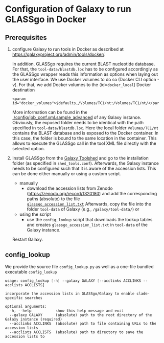 # Configuration of Galaxy to run GLASSgo in Docker 

## Prerequisites

1.	configure Galaxy to run tools in Docker as described at https://galaxyproject.org/admin/tools/docker/.

	In addition, GLASSgo requires the current BLAST nucleotide database. For that, the `tool-data/blastdb.loc` has to be configured accordingly as the GLASSgo wrapper reads this information as options when laying out the user interface. We use Docker volumes to do so (Docker CLI option -v). 
	For that, we add Docker volumes to the (id=`docker_local`) Docker destination 
	```
	<param id="docker_volumes">$defaults,/Volumes/TC1/nt:/Volumes/TC1/nt/</param>
    ```
    More information can be found in the [./config/job_conf.xml.sample_advanced](https://github.com/galaxyproject/galaxy/blob/release_18.09/config/job_conf.xml.sample_advanced#L378) of any Galaxy instance. Obviously, the exposed folder needs to be identical with the path specified in `tool-data/blastdb.loc`. Here the local folder `Volumes/TC1/nt` contains the BLAST database and is exposed to the Docker container. In this case, the folder is bound to the same location in the container. This allows to execute the GLASSgo call in the tool XML file directly with the selected option.

2.	Install GLASSgo from the [Galaxy Toolshed](https://toolshed.g2.bx.psu.edu/view/computationaltranscriptomics/glassgo) and go to the installation folder (as specified in `shed_tools.conf`). Afterwards, the Galaxy instance
	needs to be configured such that it is aware of the accession lists. This can be done either manually or using a custom script.
	*	manually
		- download the accession lists from Zenodo (https://zenodo.org/record/1320180) and add the corresponding paths (absolute) to the file  
		[`glassgo_accession_list.txt`](./tool-data/glassgo_accession_list.txt) 
		Afterwards, copy the file into the folder `tool-data` of Galaxy (e.g., `/galaxy/tool-data/`) or
	*	using the script
		- use the `config_lookup` script that downloads the lookup tables and creates `glassgo_accession_list.txt` in 
		`tool-data` of the Galaxy instance. 

	Restart Galaxy.

## config_lookup
We provide the source file `config_lookup.py` as well as a one-file bundled executable `config_lookup`
 
```
usage: config_lookup [-h] --galaxy GALAXY [--acclinks ACCLINKS --acclists ACCLISTS]

incorporate the accession lists in GLASSgo/Galaxy to enable clade-specific searches

optional arguments:
  -h, --help           show this help message and exit
  --galaxy GALAXY      (absolute) path to the root directory of the Galaxy instance (required)
  --acclinks ACCLINKS  (absolute) path to file containing URLs to the accession lists
  --acclists ACCLISTS  (absolute) path to directory to save the accession lists to
```



